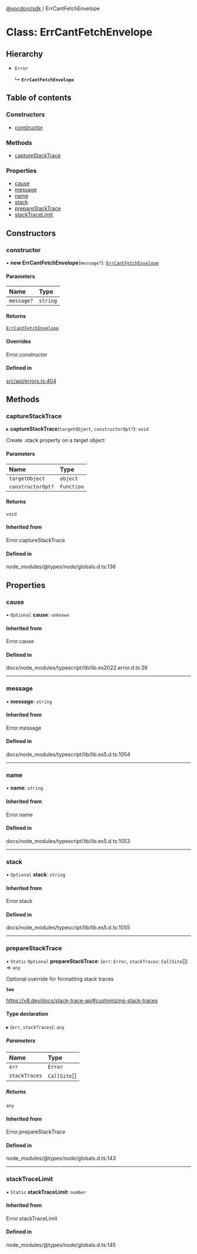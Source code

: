 [@vocdoni/sdk](/sdk) / ErrCantFetchEnvelope

# Class: ErrCantFetchEnvelope

## Hierarchy

- `Error`

  ↳ **`ErrCantFetchEnvelope`**

## Table of contents

### Constructors

- [constructor](ErrCantFetchEnvelope#constructor)

### Methods

- [captureStackTrace](ErrCantFetchEnvelope#capturestacktrace)

### Properties

- [cause](ErrCantFetchEnvelope#cause)
- [message](ErrCantFetchEnvelope#message)
- [name](ErrCantFetchEnvelope#name)
- [stack](ErrCantFetchEnvelope#stack)
- [prepareStackTrace](ErrCantFetchEnvelope#preparestacktrace)
- [stackTraceLimit](ErrCantFetchEnvelope#stacktracelimit)

## Constructors

### constructor

• **new ErrCantFetchEnvelope**(`message?`): [`ErrCantFetchEnvelope`](ErrCantFetchEnvelope)

#### Parameters

| Name | Type |
| :------ | :------ |
| `message?` | `string` |

#### Returns

[`ErrCantFetchEnvelope`](ErrCantFetchEnvelope)

#### Overrides

Error.constructor

#### Defined in

[src/api/errors.ts:404](https://github.com/vocdoni/vocdoni-sdk/blob/179c92b4cecfec787d968dc02b519f64ee15c5d3/src/api/errors.ts#L404)

## Methods

### captureStackTrace

▸ **captureStackTrace**(`targetObject`, `constructorOpt?`): `void`

Create .stack property on a target object

#### Parameters

| Name | Type |
| :------ | :------ |
| `targetObject` | `object` |
| `constructorOpt?` | `Function` |

#### Returns

`void`

#### Inherited from

Error.captureStackTrace

#### Defined in

node_modules/@types/node/globals.d.ts:136

## Properties

### cause

• `Optional` **cause**: `unknown`

#### Inherited from

Error.cause

#### Defined in

docs/node_modules/typescript/lib/lib.es2022.error.d.ts:26

___

### message

• **message**: `string`

#### Inherited from

Error.message

#### Defined in

docs/node_modules/typescript/lib/lib.es5.d.ts:1054

___

### name

• **name**: `string`

#### Inherited from

Error.name

#### Defined in

docs/node_modules/typescript/lib/lib.es5.d.ts:1053

___

### stack

• `Optional` **stack**: `string`

#### Inherited from

Error.stack

#### Defined in

docs/node_modules/typescript/lib/lib.es5.d.ts:1055

___

### prepareStackTrace

▪ `Static` `Optional` **prepareStackTrace**: (`err`: `Error`, `stackTraces`: `CallSite`[]) => `any`

Optional override for formatting stack traces

**`See`**

https://v8.dev/docs/stack-trace-api#customizing-stack-traces

#### Type declaration

▸ (`err`, `stackTraces`): `any`

##### Parameters

| Name | Type |
| :------ | :------ |
| `err` | `Error` |
| `stackTraces` | `CallSite`[] |

##### Returns

`any`

#### Inherited from

Error.prepareStackTrace

#### Defined in

node_modules/@types/node/globals.d.ts:143

___

### stackTraceLimit

▪ `Static` **stackTraceLimit**: `number`

#### Inherited from

Error.stackTraceLimit

#### Defined in

node_modules/@types/node/globals.d.ts:145
